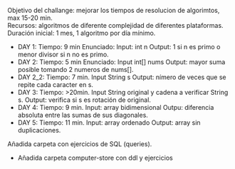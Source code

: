 Objetivo del challange: mejorar los tiempos de resolucion de algorimtos, max 15-20 min.  
Recursos: algoritmos de diferente complejidad de diferentes plataformas.  
Duración inicial: 1 mes, 1 algoritmo por día mínimo.  

- DAY 1: Tiempo: 9 min Enunciado: Input: int n  Output: 1 si n es primo o menor divisor si n no es primo.   
- DAY 2: Tiempo: 5 min Enunciado: Input int[] nums Output: mayor suma posible tomando 2 numeros de nums[]. 
- DAY 2_2: Tiempo: 7 min.  Input String s Output: nímero de veces que se repite cada caracter en s.  
- DAY 3: Tiempo: >20min. Input String original y cadena a verificar String s. Output: verifica si s es rotación de 
original.
- DAY 4: Tiempo: 9 min. Input: array bidimensional Outpu: diferencia absoluta entre las sumas de sus diagonales.  
- DAY 5: Tiempo: 11 min. Input: array ordenado Output: array sin duplicaciones.  


Añadida carpeta con ejercicios de SQL (queries).  

- Añadida carpeta computer-store con ddl y ejercicios

